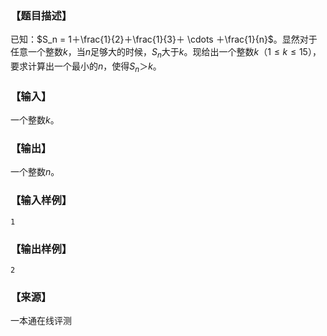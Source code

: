 ### 【题目描述】

已知：$S_n = 1＋\frac{1}{2}＋\frac{1}{3}＋ \cdots ＋\frac{1}{n}$。显然对于任意一个整数$k$，当$n$足够大的时候，$S_n$大于$k$。现给出一个整数$k（1≤k≤15）$，要求计算出一个最小的$n$，使得$S_n＞k$。

### 【输入】

一个整数$k$。

### 【输出】

一个整数$n$。

### 【输入样例】

```
1
```

### 【输出样例】

```
2                       

```


 ### 【来源】

 一本通在线评测 
